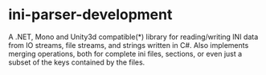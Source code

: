 # ini-parser-development
A .NET, Mono and Unity3d compatible(*) library for reading/writing INI data from IO streams, file streams, and strings written in C#.  Also implements merging operations, both for complete ini files, sections, or even just a subset of the keys contained by the files.
